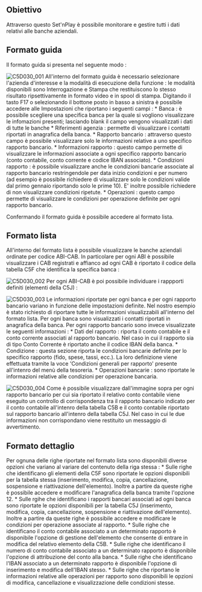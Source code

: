 ## Obiettivo
Attraverso questo Set'nPlay è possibile monitorare e gestire tutti i dati relativi alle banche aziendali.

## Formato guida
Il formato guida si presenta nel seguente modo : 

![C5D030_001](https://doc.smeup.com/immagini/MBDOC_OGG-P_C5NOXR0/C5D030_001.png)
All'interno del formato guida è necessario selezionare l'azienda d'interesse e la modalità di esecuzione della funzione :  le modalità disponibili sono Interrogazione e Stampa che restituiscono lo stesso risultato ripsettivamente in formato video e in spool di stampa.
Digitando il tasto F17 o selezionando il bottone posto in basso a sinistra è possibile accedere alle Impostazioni che riportano i seguenti campi : 
 \* Banca :  è possibile scegliere una specifica banca per la quale si vogliono visualizzare le infomazioni presenti; lasciando blank il campo vengono visualizzati i dati di tutte le banche
 \* Riferimenti agenzia :  permette di visualizzare i contatti riportati in anagrafica della banca.
 \* Rapporto bancario :  attraverso questo campo è possibile visualizzare solo le informazioni relative a uno specifico rapporto bancario.
 \* Informazioni rapporto :  questo campo permette di visualizzare le informazioni associate a ogni specifico rapporto bancario (conto contabile, conto corrente e codice IBAN associato).
 \* Condizioni rapporto :  è possibile visualizzare anche le condizioni bancarie associate al rapporto bancario restringendole per data inizio condizioni e per numero (ad esempio è possibile richiedere di visualizzare solo le condizioni valide dal primo gennaio riportando solo le prime 10). E' inoltre possibile richiedere di non visualizzare condizioni ripetute.
 \* Operazioni :  questo campo permette di visualizzare le condizioni per operazione definite per ogni rapporto bancario.

Confermando il formato guida è possibile accedere al formato lista.

## Formato lista
All'interno del formato lista è possibile visualizzare le banche aziendali ordinate per codice ABI-CAB. In particolare per ogni ABI è possibile visualizzare i CAB registrati e affianco ad ogni CAB è riportato il codice della tabella C5F che identifica la specifica banca : 

![C5D030_002](https://doc.smeup.com/immagini/MBDOC_OGG-P_C5NOXR0/C5D030_002.png)
Per ogni ABI-CAB è poi possibile individuare i rappporti definiti (elementi della C5J) : 

![C5D030_003](https://doc.smeup.com/immagini/MBDOC_OGG-P_C5NOXR0/C5D030_003.png)
Le informazioni riportate per ogni banca e per ogni rapporto bancario variano in funzione delle impostazioni definite. Nel nostro esempio è stato richiesto di riportare  tutte le informazioni visualizzabili all'interno del formato lista.
Per ogni banca sono visualizzati i contatti riportati in anagrafica della banca. Per ogni rapporto bancario sono invece visualizzate le seguenti informazioni : 
 \* Dati del rapporto :  riporta il conto contabile e il conto corrente associati al rapporto bancario. Nel caso in cui il rapporto sia di tipo Conto Corrente è riportato anche il codice IBAN della banca.
 \* Condizione :  questa sezione riporta le condizioni bancarie definite per lo specifico rapporto (fido, spese, tassi, ecc.). La loro definizione viene effettuata tramite la voce 'Condizioni generali per rapporto' presente all'intenro del menù della tesoreria.
 \* Operazioni bancarie :  sono riportate le informazioni relative alle condizioni per operazione bancaria.

![C5D030_004](https://doc.smeup.com/immagini/MBDOC_OGG-P_C5NOXR0/C5D030_004.png)
Come è possibile visualizzare dall'immagine sopra per ogni rapporto bancario per cui sia riportato il relativo conto contabile viene eseguito un controllo di corrispondenza tra il rapporto bancario indicato per il conto contabile all'intenro della tabella C5B e il conto contabile riportato sul rapporto bancario all'intenro della tabella C5J. Nel caso in cui le due informazioni non corrispondano viene restituito un messaggio di avvertimento.

## Formato dettaglio
Per ognuna delle righe riportate nel formato lista sono disponibili diverse opzioni che variano al variare del contenuto della riga stessa : 
 \* Sulle righe che identificano gli elementi della C5F sono riportate le opzioni disponibili per la tabella stessa (inserimento, modifica, copia, cancellazione, sospensione e riattivazione dell'elemento). Inoltre a partire da queste righe è possibile accedere e modificare l'anagrafica della banca tramite l'opzione 12.
 \* Sulle rgihe che identificano i rapporti bancari associati ad ogni banca sono riportate le opzioni disponibili per la tabella C5J (inserimento, modifica, copia, cancellazione, sospensione e riattivazione dell'elemento). Inoltre a partire da queste righe è possibile accedere e modificare le condizioni per operazione associate al rapporto.
 \* Sulle righe che identificano il conto contabile associato a un determinato rapporto è disponibile l'opzione di gestione dell'elemento che consente di entrare in modifica del relativo elemento della C5B.
 \* Sulle righe che identificano il numero di conto contabile associato a un determinato rapporto è disponibile l'opzione di attribuzione del conto alla banca.
 \* Sulle righe che identificano l'IBAN associato a un determinato rapporto è disponibile l'opzione di inserimento e modifica dell'IBAN stesso.
 \* Sulle righe che riportano le informazioni relative alle operazioni per rapporto sono disponibili le opzioni di modifica, cancellazione e visualizzazione delle condizioni stesse.
